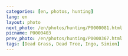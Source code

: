 ```yaml
---
categories: [en, photos, hunting]
lang: en
layout: photo
next_photo: /en/photos/hunting/P0000081.html
picname: P0000403
prev_photo: /en/photos/hunting/P0000367.html
tags: [Dead Grass, Dead Tree, Ingo, Simion]
---
```

